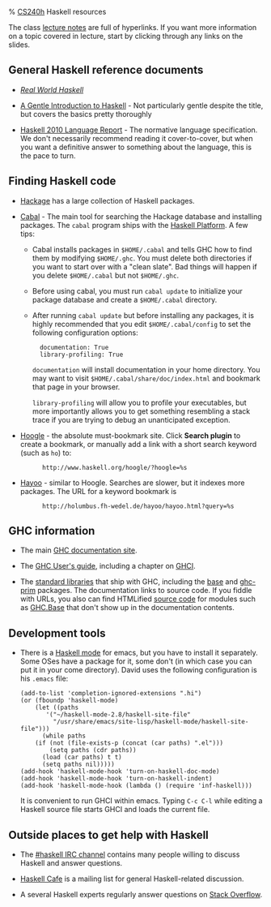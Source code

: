 % [CS240h](..) Haskell resources

The class [lecture notes](../notes/) are full of hyperlinks.  If you
want more information on a topic covered in lecture, start by clicking
through any links on the slides.

## General Haskell reference documents

* [*Real World Haskell*](http://book.realworldhaskell.org/)

* [A Gentle Introduction to Haskell](http://www.haskell.org/tutorial/)
\- Not particularly gentle despite the title, but covers the basics
pretty thoroughly

* [Haskell 2010 Language Report](http://www.haskell.org/onlinereport/haskell2010/)
\- The normative language specification.  We don't necessarily
recommend reading it cover-to-cover, but when you want a definitive
answer to something about the language, this is the pace to turn.

## Finding Haskell code

* [Hackage](http://hackage.haskell.org/packages/archive/pkg-list.html)
  has a large collection of Haskell packages.

* [Cabal](http://www.haskell.org/ghc/docs/7.0-latest/html/Cabal/index.html) 
\- The main tool for searching the Hackage database and installing
packages.  The `cabal` program ships with the
[Haskell Platform][Platform].  A few tips:
    * Cabal installs packages in `$HOME/.cabal` and tells GHC how to
      find them by modifying `$HOME/.ghc`.  You must delete both
      directories if you want to start over with a "clean slate".  Bad
      things will happen if you delete `$HOME/.cabal` but not
      `$HOME/.ghc`.
    * Before using cabal, you must run `cabal update` to initialize
      your package database and create a `$HOME/.cabal` directory.
    * After running `cabal update` but before installing any packages,
      it is highly recommended that you edit `$HOME/.cabal/config` to
      set the following configuration options:

            documentation: True
            library-profiling: True

        `documentation` will install documentation in your home
        directory.  You may want to visit
        `$HOME/.cabal/share/doc/index.html` and bookmark that page in
        your browser.

        `library-profiling` will allow you to profile your
        executables, but more importantly allows you to get something
        resembling a stack trace if you are trying to debug an
        unanticipated exception.
      

* [Hoogle](http://www.haskell.org/hoogle/) - the absolute
  must-bookmark site.  Click **Search plugin** to create a bookmark,
  or manually add a link with a short search keyword (such as `ho`)
  to:

            http://www.haskell.org/hoogle/?hoogle=%s

* [Hayoo](http://holumbus.fh-wedel.de/hayoo/hayoo.html) - similar to
  Hoogle.  Searches are slower, but it indexes more packages.  The URL
  for a keyword bookmark is

            http://holumbus.fh-wedel.de/hayoo/hayoo.html?query=%s

## GHC information

* The main
  [GHC documentation site](http://haskell.org/haskellwiki/GHC).

* The
[GHC User's guide](http://www.haskell.org/ghc/docs/latest/html/users_guide/index.html),
including a chapter on
[GHCI](http://www.haskell.org/ghc/docs/latest/html/users_guide/ghci.html).

* The
[standard libraries](http://www.haskell.org/ghc/docs/latest/html/libraries/index.html)
that ship with GHC, including the
[base](http://www.haskell.org/ghc/docs/latest/html/libraries/base-4.4.0.0/index.html)
and
[ghc-prim](http://www.haskell.org/ghc/docs/latest/html/libraries/ghc-prim-0.2.0.0/index.html)
packages.  The documentation links to source code.  If you fiddle with
URLs, you also can find HTMLified
[source code](http://www.haskell.org/ghc/docs/latest/html/libraries/base-4.4.0.0/src/)
for modules such as
[GHC.Base](http://www.haskell.org/ghc/docs/latest/html/libraries/base-4.4.0.0/src/GHC-Base.html)
that don't show up in the documentation contents.

## Development tools

* There is a
  [Haskell mode](http://projects.haskell.org/haskellmode-emacs/) for
  emacs, but you have to install it separately.  Some OSes have a
  package for it, some don't (in which case you can put it in your
  come directory).  David uses the following configuration is his
  `.emacs` file:

    ~~~~
    (add-to-list 'completion-ignored-extensions ".hi")
    (or (fboundp 'haskell-mode)
        (let ((paths
    	   '("~/haskell-mode-2.8/haskell-site-file"
    	     "/usr/share/emacs/site-lisp/haskell-mode/haskell-site-file")))
          (while paths
    	(if (not (file-exists-p (concat (car paths) ".el")))
    	    (setq paths (cdr paths))
    	  (load (car paths) t t)
    	  (setq paths nil)))))
    (add-hook 'haskell-mode-hook 'turn-on-haskell-doc-mode)
    (add-hook 'haskell-mode-hook 'turn-on-haskell-indent)
    (add-hook 'haskell-mode-hook (lambda () (require 'inf-haskell)))
    ~~~~

    It is convenient to run GHCI within emacs.  Typing `C-c C-l` while
    editing a Haskell source file starts GHCI and loads the current
    file.


## Outside places to get help with Haskell

* The
[#haskell IRC channel](http://www.haskell.org/haskellwiki/IRC_channel)
contains many people willing to discuss Haskell and answer questions.

* [Haskell Cafe](http://www.haskell.org/mailman/listinfo/haskell-cafe)
is a mailing list for general Haskell-related discussion.

* A several Haskell experts regularly answer questions on
[Stack Overflow](http://stackoverflow.com/questions/tagged/haskell).


[Platform]: http://hackage.haskell.org/platform/
